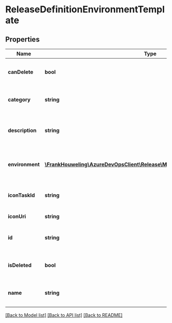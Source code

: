 # ReleaseDefinitionEnvironmentTemplate

## Properties
Name | Type | Description | Notes
------------ | ------------- | ------------- | -------------
**canDelete** | **bool** | Indicates whether template can be deleted or not. | [optional] 
**category** | **string** | Category of the ReleaseDefinition environment template. | [optional] 
**description** | **string** | Description of the ReleaseDefinition environment template. | [optional] 
**environment** | [**\FrankHouweling\AzureDevOpsClient\Release\Model\ReleaseDefinitionEnvironment**](ReleaseDefinitionEnvironment.md) | ReleaseDefinition environment data which used to create this template. | [optional] 
**iconTaskId** | **string** | ID of the task which used to display icon used for this template. | [optional] 
**iconUri** | **string** | Icon uri of the template. | [optional] 
**id** | **string** | ID of the ReleaseDefinition environment template. | [optional] 
**isDeleted** | **bool** | Indicates whether template deleted or not. | [optional] 
**name** | **string** | Name of the ReleaseDefinition environment template. | [optional] 

[[Back to Model list]](../README.md#documentation-for-models) [[Back to API list]](../README.md#documentation-for-api-endpoints) [[Back to README]](../README.md)


